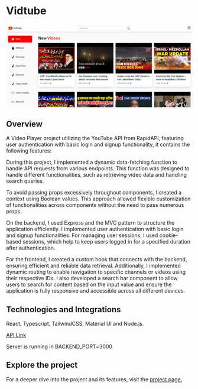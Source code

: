 # Vidtube
![Alt text](./frontend/public/image-vidtube.png)
<h2 className="underline">Overview</h2>
<p>A Video Player project utilizing the YouTube API from RapidAPI, featuring user authentication with basic login and signup functionality, it contains the following features:</p>

<p>
  During this project, I implemented a dynamic data-fetching function to handle API requests from various endpoints. This function was designed to handle different functionalities, such as retrieving video data and handling search queries.
</p>
<p>
To avoid passing props excessively throughout components, I created a context using Boolean values. This approach allowed flexible customization of functionalities across components without the need to pass numerous props.</p>
<p>
  On the backend, I used Express and the MVC pattern to structure the application efficiently. I implemented user authentication with basic login and signup functionalities. For managing   user sessions, I used cookie-based sessions, which help to keep users logged in for a specified duration after authentication.
</p>
<p>
For the frontend, I created a custom hook that connects with the backend, ensuring efficient and reliable data retrieval. Additionally, I implemented dynamic routing to enable navigation to specific channels or videos using their respective IDs. I also developed a search bar component to allow users to search for content based on the input value and ensure the application is fully responsive and accessible across all different devices.
</p>
<h2>Technologies and Integrations</h2>
<p>React, Typescript, TailwindCSS, Material UI and Node.js.</p>
<a href="https://rapidapi.com/ytdlfree/api/youtube-v31">API Link</a>
<p>Server is running in BACKEND_PORT=3000</p>
<h2 className="underline">Explore the project</h2>
<p>
  For a deeper dive into the project and its features, visit the 
<a href="https://vidtube-pi.vercel.app">project page.</a>
</p>
